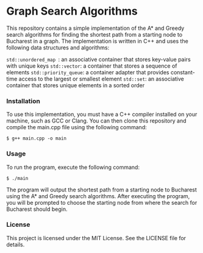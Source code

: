 # Graph Search Algorithms
This repository contains a simple implementation of the A* and Greedy search algorithms for finding the shortest path from a starting node to Bucharest in a graph. The implementation is written in C++ and uses the following data structures and algorithms:

`std::unordered_map `: an associative container that stores key-value pairs with unique keys
`std::vector`: a container that stores a sequence of elements
`std::priority_queue`: a container adapter that provides constant-time access to the largest or smallest element
`std::set`: an associative container that stores unique elements in a sorted order
### Installation
To use this implementation, you must have a C++ compiler installed on your machine, such as GCC or Clang. You can then clone this repository and compile the main.cpp file using the following command:

```
$ g++ main.cpp -o main
```
### Usage
To run the program, execute the following command:
```
$ ./main
```
The program will output the shortest path from a starting node to Bucharest using the A* and Greedy search algorithms. After executing the program, you will be prompted to choose the starting node from where the search for Bucharest should begin.

### License
This project is licensed under the MIT License. See the LICENSE file for details.

